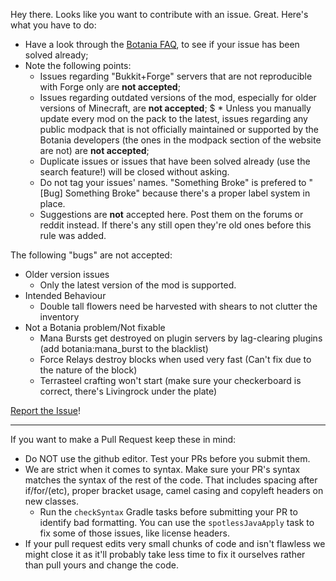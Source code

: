 Hey there. Looks like you want to contribute with an issue. Great. Here's what you have to do:
* Have a look through the [Botania FAQ](https://botaniamod.net/faq.php), to see if your issue has been solved already;
* Note the following points:
  * Issues regarding "Bukkit+Forge" servers that are not reproducible with Forge only are **not accepted**;
  * Issues regarding outdated versions of the mod, especially for older versions of Minecraft, are **not accepted**;
$ * Unless you manually update every mod on the pack to the latest, issues regarding any public modpack that is not officially maintained or supported by the Botania developers (the ones in the modpack section of the website are not) are **not accepted**;
  * Duplicate issues or issues that have been solved already (use the search feature!) will be closed without asking.
  * Do not tag your issues' names. "Something Broke" is prefered to "[Bug] Something Broke"  because there's a proper label system in place.
  * Suggestions are **not** accepted here. Post them on the forums or reddit instead. If there's any still open they're old ones before this rule was added.

The following "bugs" are not accepted:
* Older version issues
  * Only the latest version of the mod is supported.
* Intended Behaviour
  * Double tall flowers need be harvested with shears to not clutter the inventory
* Not a Botania problem/Not fixable
  * Mana Bursts get destroyed on plugin servers by lag-clearing plugins (add botania:mana_burst to the blacklist)
  * Force Relays destroy blocks when used very fast (Can't fix due to the nature of the block)
  * Terrasteel crafting won't start (make sure your checkerboard is correct, there's Livingrock under the plate)

[Report the Issue](https://github.com/Vazkii/Botania/issues)!

---

If you want to make a Pull Request keep these in mind:
* Do NOT use the github editor. Test your PRs before you submit them.
* We are strict when it comes to syntax. Make sure your PR's syntax matches the syntax of the rest of the code. That includes spacing after if/for/(etc), proper bracket usage, camel casing and copyleft headers on new classes.
  * Run the `checkSyntax` Gradle tasks before submitting your PR to identify bad formatting. You can use the `spotlessJavaApply` task to fix some of those issues, like license headers.
* If your pull request edits very small chunks of code and isn't flawless we might close it as it'll probably take less time to fix it ourselves rather than pull yours and change the code.
